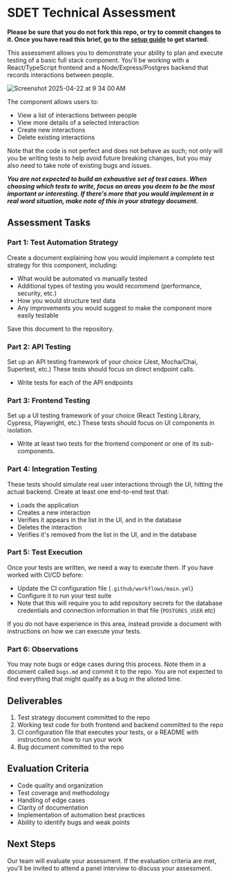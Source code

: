 #  SDET Technical Assessment

**Please be sure that you do not fork this repo, or try to commit changes to it. Once you have read this brief, go to the [setup guide](setup.md) to get started.** 

This assessment allows you to demonstrate your ability to plan and execute testing of a basic full stack component. You'll be working with a React/TypeScript frontend and a Node/Express/Postgres backend that records interactions between people.

![Screenshot 2025-04-22 at 9 34 00 AM](https://github.com/user-attachments/assets/7bdeb2ba-9050-4583-a44a-f5763511297c)

The component allows users to:
- View a list of interactions between people
- View more details of a selected interaction
- Create new interactions
- Delete existing interactions

Note that the code is not perfect and does not behave as such; not only will you be writing tests to help avoid future breaking changes, but you may also need to take note of existing bugs and issues.

***You are not expected to build an exhaustive set of test cases. When choosing which tests to write, focus on areas you deem to be the most important or interesting. If there's more that you would implement in a real word situation, make note of this in your strategy document.***

## Assessment Tasks

### Part 1: Test Automation Strategy
Create a document explaining how you would implement a complete test strategy for this component, including:
- What would be automated vs manually tested
- Additional types of testing you would recommend (performance, security, etc.)
- How you would structure test data
- Any improvements you would suggest to make the component more easily testable

Save this document to the repository.

### Part 2: API Testing

Set up an API testing framework of your choice (Jest, Mocha/Chai, Supertest, etc.) These tests should focus on direct endpoint calls.
   - Write tests for each of the API endpoints


### Part 3: Frontend Testing
Set up a UI testing framework of your choice (React Testing Library, Cypress, Playwright, etc.) These tests should focus on UI components in isolation.
   - Write at least two tests for the frontend component or one of its sub-components.

### Part 4: Integration Testing
 These tests should simulate real user interactions through the UI, hitting the actual backend. Create at least one end-to-end test that:
   - Loads the application
   - Creates a new interaction
   - Verifies it appears in the list in the UI, and in the database
   - Deletes the interaction
   - Verifies it's removed from the list in the UI, and in the database

### Part 5: Test Execution
Once your tests are written, we need a way to execute them. If you have worked with CI/CD before:
   - Update the CI configuration file (`.github/workflows/main.yml`)
   - Configure it to run your test suite
   - Note that this will require you to add repository secrets for the database credentials and connection information in that file (`POSTGRES_USER` etc)

If you do not have experience in this area, instead provide a document with instructions on how we can execute your tests.

### Part 6: Observations
You may note bugs or edge cases during this process. Note them in a document called `bugs.md` and commit it to the repo. You are not expected to find everything that might qualify as a bug in the alloted time.
   

## Deliverables
1. Test strategy document committed to the repo
2. Working test code for both frontend and backend committed to the repo
3. CI configuration file that executes your tests, or a README with instructions on how to run your work
4. Bug document committed to the repo

## Evaluation Criteria
- Code quality and organization
- Test coverage and methodology
- Handling of edge cases
- Clarity of documentation
- Implementation of automation best practices
- Ability to identify bugs and weak points

## Next Steps
Our team will evaluate your assessment. If the evaluation criteria are met, you'll be invited to attend a panel interview to discuss your assessment.
